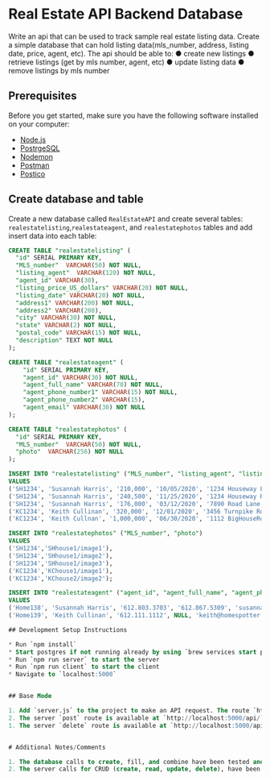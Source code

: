 # Real Estate API Backend Database 

Write an api that can be used to track sample real estate listing data. Create a simple database that can hold
listing data(mls_number, address, listing date, price, agent, etc). The api should be able to:
● create new listings
● retrieve listings (get by mls number, agent, etc)
● update listing data
● remove listings by mls number

## Prerequisites

Before you get started, make sure you have the following software installed on your computer:

- [Node.js](https://nodejs.org/en/)
- [PostrgeSQL](https://www.postgresql.org/)
- [Nodemon](https://nodemon.io/)
- [Postman](https://www.postman.com/)
- [Postico](https://eggerapps.at/postico/)

## Create database and table

Create a new database called `RealEstateAPI` and create several tables: `realestatelisting`,`realestateagent`, and `realestatephotos` tables and add insert data into each table:

```SQL
CREATE TABLE "realestatelisting" (
  "id" SERIAL PRIMARY KEY,
  "MLS_number"  VARCHAR(50) NOT NULL,
  "listing_agent"  VARCHAR(120) NOT NULL,
  "agent_id" VARCHAR(30),
  "listing_price_US_dollars" VARCHAR(20) NOT NULL,
  "listing_date" VARCHAR(20) NOT NULL,
  "address1" VARCHAR(200) NOT NULL,
  "address2" VARCHAR(200),
  "city" VARCHAR(30) NOT NULL,
  "state" VARCHAR(2) NOT NULL,
  "postal_code" VARCHAR(15) NOT NULL,
  "description" TEXT NOT NULL
);

CREATE TABLE "realestateagent" (
	"id" SERIAL PRIMARY KEY,
	"agent_id" VARCHAR(30) NOT NULL,
	"agent_full_name" VARCHAR(70) NOT NULL,
	"agent_phone_number1" VARCHAR(15) NOT NULL,
	"agent_phone_number2" VARCHAR(15),
	"agent_email" VARCHAR(30) NOT NULL
);

CREATE TABLE "realestatephotos" (
  "id" SERIAL PRIMARY KEY,
  "MLS_number"  VARCHAR(50) NOT NULL,
  "photo"  VARCHAR(256) NOT NULL
);

INSERT INTO "realestatelisting" ("MLS_number", "listing_agent", "listing_price_US_dollars", "listing_date", "address1", "address2", "city", "state", "postal_code",  "description" )
VALUES 
('SH1234', 'Susannah Harris', '210,000', '10/05/2020', '1234 Houseway Lane', NULL, 'Minneapolis', 'MN', '55413', 'Beautiful two bedroom one bathroom 1960s Craftsman bungalow in a hip neighborhood. New windows, new furnace, check it out!'),
('SH1234', 'Susannah Harris', '240,500', '11/25/2020', '1234 Houseway Rd', NULL, 'St Paul', 'MN', '55413', 'Really nice, kind of'),
('SH1234', 'Susannah Harris', '176,000', '03/12/2020', '7890 Road Lane', 'Unit B24', 'Bloomington', 'MN', '55413', 'Brand new duplex available, just built'),
('KC1234', 'Keith Cullinan', '320,000', '12/01/2020', '3456 Turnpike Rd', 'apartment 3', 'Eden Prairie', 'MN', '55413', 'Decent house, Dutch colonial 4 bed 4 bath'),
('KC1234', 'Keith Cullnan', '1,000,000', '06/30/2020', '1112 BigHouseRoad Lane', NULL, 'Wayzata', 'MN', '55413', 'big big house, tennis courts, pool, 10 bed 6 full bath');

INSERT INTO "realestatephotos" ("MLS_number", "photo")
VALUES 
('SH1234','SHhouse1/image1'),
('SH1234','SHhouse1/image2'),
('SH1234','SHhouse1/image3'),
('KC1234','KChouse1/image1'),
('KC1234','KChouse2/image2');

INSERT INTO "realestateagent" ("agent_id", "agent_full_name", "agent_phone_number1", "agent_phone_number2", "agent_email")
VALUES
('Home138', 'Susannah Harris', '612.803.3703', '612.867.5309', 'susannah@homespotter.com'),
('Home139', 'Keith Cullinan', '612.111.1112', NULL, 'keith@homespotter.com');

## Development Setup Instructions

* Run `npm install`
* Start postgres if not running already by using `brew services start postgresql`
* Run `npm run server` to start the server
* Run `npm run client` to start the client
* Navigate to `localhost:5000`


## Base Mode

1. Add `server.js` to the project to make an API request. The route `http://localhost:5000/api/realestatelisting` returns an array of homes currently listed. 
2. The server `post` route is available at `http://localhost:5000/api/`.
1. The server `delete` route is available at `http://localhost:5000/api/:id`,  for the home with the `id` of `1`.


# Additional Notes/Comments 

1. The database calls to create, fill, and combine have been tested and verified to work using Postico, localhost servers, and Postgres.  
2. The server calls for CRUD (create, read, update, delete), have been checked using Postman. 
